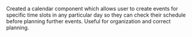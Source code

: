 Created a calendar component which allows user to create events for specific time slots in any particular day so they can check their schedule before planning further events.
Useful for organization and correct planning.
